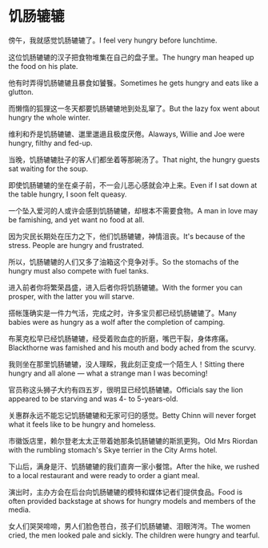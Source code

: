 # 饥肠辘辘

<p><span class="chinese">傍午，我就感觉饥肠辘辘了。</span><span class="english">I feel very hungry before lunchtime.</span></p>

<p><span class="chinese">这位饥肠辘辘的汉子把食物堆集在自己的盘子里。</span><span class="english">The hungry man heaped up the food on his plate.</span></p>

<p><span class="chinese">他有时弄得饥肠辘辘且暴食如饕餮。</span><span class="english">Sometimes he gets hungry and eats like a glutton.</span></p>

<p><span class="chinese">而懒惰的狐狸这一冬天都要饥肠辘辘地到处乱窜了。</span><span class="english">But the lazy fox went about hungry the whole winter.</span></p>

<p><span class="chinese">维利和乔是饥肠辘辘、邋里邋遢且极度厌倦。</span><span class="english">Alaways, Willie and Joe were hungry, filthy and fed-up.</span></p>

<p><span class="chinese">当晚，饥肠辘辘肚子的客人们都坐着等那碗汤了。</span><span class="english">That night, the hungry guests sat waiting for the soup.</span></p>

<p><span class="chinese">即使饥肠辘辘的坐在桌子前，不一会儿恶心感就会冲上来。</span><span class="english">Even if I sat down at the table hungry, I soon felt queasy.</span></p>

<p><span class="chinese">一个坠入爱河的人或许会感到饥肠辘辘，却根本不需要食物。</span><span class="english">A man in love may be famishing, and yet want no food at all.</span></p>

<p><span class="chinese">因为灾民长期处在压力之下，他们饥肠辘辘，神情沮丧。</span><span class="english">It's because of the stress. People are hungry and frustrated.</span></p>

<p><span class="chinese">所以，饥肠辘辘的人们又多了油箱这个竞争对手。</span><span class="english">So the stomachs of the hungry must also compete with fuel tanks.</span></p>

<p><span class="chinese">进入前者你将繁荣昌盛，进入后者你将饥肠辘辘。</span><span class="english">With the former you can prosper, with the latter you will starve.</span></p>

<p><span class="chinese">搭帐篷确实是一件力气活，完成之时，许多宝贝都已经饥肠辘辘了。</span><span class="english">Many babies were as hungry as a wolf after the completion of camping.</span></p>

<p><span class="chinese">布莱克松早已经饥肠辘辘，经受着败血症的折磨，嘴巴干裂，身体疼痛。</span><span class="english">Blackthorne was famished and his mouth and body ached from the scurvy.</span></p>

<p><span class="chinese">我则坐在那里饥肠辘辘，没人理睬，我此刻正变成一个陌生人！</span><span class="english">Sitting there hungry and all alone — what a strange man I was becoming!</span></p>

<p><span class="chinese">官员称这头狮子大约有四五岁，很明显已经饥肠辘辘。</span><span class="english">Officials say the lion appeared to be starving and was 4- to 5-years-old.</span></p>

<p><span class="chinese">关惠群永远不能忘记饥肠辘辘和无家可归的感觉。</span><span class="english">Betty Chinn will never forget what it feels like to be hungry and homeless.</span></p>

<p><span class="chinese">市徽饭店里，赖尔登老太太正带着她那条饥肠辘辘的斯凯更狗。</span><span class="english">Old Mrs Riordan with the rumbling stomach's Skye terrier in the City Arms hotel.</span></p>

<p><span class="chinese">下山后，满身是汗、饥肠辘辘的我们直奔一家小餐馆。</span><span class="english">After the hike, we rushed to a local restaurant and were ready to order a giant meal.</span></p>

<p><span class="chinese">演出时，主办方会在后台向饥肠辘辘的模特和媒体记者们提供食品。</span><span class="english">Food is often provided backstage at shows for hungry models and members of the media.</span></p>

<p><span class="chinese">女人们哭哭啼啼，男人们脸色苍白，孩子们饥肠辘辘、泪眼涔涔。</span><span class="english">The women cried, the men looked pale and sickly. The children were hungry and tearful.</span></p>

